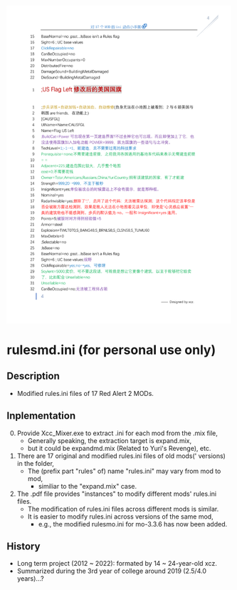 ![fig](https://raw.githubusercontent.com/ChenZhu-Xie/rulesmd.ini/master/img/cover2.png)

# rulesmd.ini (for personal use only)

<!-- ## Description -->
## Description
* Modified rules.ini files of 17 Red Alert 2 MODs.

## Inplementation
0. Provide Xcc_Mixer.exe to extract .ini for each mod from the .mix file,  
    * Generally speaking, the extraction target is expand.mix,
    * but it could be expandmd.mix (Related to Yuri's Revenge), etc.
1. There are 17 original and modified rules.ini files of old mods(' versions) in the folder,  
    * The (prefix part "rules" of) name "rules.ini" may vary from mod to mod,
        * similiar to the "expand.mix" case.
2. The .pdf file provides "instances" to modify different mods' rules.ini files.
    * The modification of rules.ini files across different mods is similar.
    * It is easier to modify rules.ini across versions of the same mod,
        * e.g., the modified rulesmo.ini for mo-3.3.6 has now been added.

## History
* Long term project (2012 ~ 2022): formated by 14 ~ 24-year-old xcz.
* Summarized during the 3rd year of college around 2019 (2.5/4.0 years)...?

<!-- ## Software Architecture
Software architecture description

## Installation

1.  xxxx
2.  xxxx
3.  xxxx

## Instructions

1.  xxxx
2.  xxxx
3.  xxxx

## Contribution

1.  Fork the repository
2.  Create Feat_xxx branch
3.  Commit your code
4.  Create Pull Request


## Gitee Feature

1.  You can use Readme\_XXX.md to support different languages, such as Readme\_en.md, Readme\_zh.md
2.  Gitee blog [blog.gitee.com](https://blog.gitee.com)
3.  Explore open source project [https://gitee.com/explore](https://gitee.com/explore)
4.  The most valuable open source project [GVP](https://gitee.com/gvp)
5.  The manual of Gitee [https://gitee.com/help](https://gitee.com/help)
6.  The most popular members  [https://gitee.com/gitee-stars/](https://gitee.com/gitee-stars/) -->
